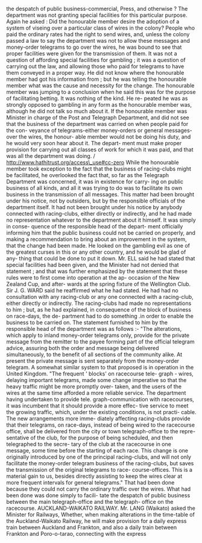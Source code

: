 the despatch of public business-commercial, Press, and otherwise ? The department was not granting special facilities for this particular purpose. Again he asked : Did the honourable member desire the adoption of a system of viseing over a particular class of wires in the colony? People who paid the ordinary rates had the right to send wires, and, unless the colony passed a law to say the department was not to allow these messages and money-order telegrams to go over the wires, he was bound to see that proper facilities were given for the transmission of them. It was not a question of affording special facilities for gambling ; it was a question of carrying out the law, and allowing those who paid for telegrams to have them conveyed in a proper way. He did not know where the honourable member had got his information from ; but he was telling the honourable member what was the cause and necessity for the change. The honourable member was jumping to a conclusion when he said this was for the purpose of facilitating betting. It was nothing of the kind. He re- peated he was as strongly opposed to gambling in any form as the honourable member was, although he did not talk so much about it. If the honourable member was Minister in charge of the Post and Telegraph Department, and did not see that the business of the department was carried on when people paid for the con- veyance of telegrams-either money-orders or general messages-over the wires, the honour- able member would not be doing his duty, and he would very soon hear about it. The depart- ment must make proper provision for carrying out all classes of work for which it was paid, and that was all the department was doing. / http://www.hathitrust.org/access\_use#cc-zero While the honourable member took exception to the fact that the business of racing-clubs might be facilitated, he overlooked the fact that, so far as the Telegraph Department was concerned, it was in existence for carry- ing on public business of all kinds, and all it was trying to do was to facilitate its own business in the transmission of all messages. This matter had been brought under his notice, not by outsiders, but by the responsible officials of the department itself. It had not been brought under his notice by anybody connected with racing-clubs, either directly or indirectly, and he had made no representation whatever to the department about it himself. It was simply in conse- quence of the responsible head of the depart- ment officially informing him that the public business could not be carried on properly, and making a recommendation to bring about an improvement in the system, that the change had been made. He looked on the gambling evil as one of the greatest curses in this or any other country, and he would be glad of any- thing that could be done to put it down. Mr. ELL said he had stated that special facilities had been given, and the Minister had not denied that statement ; and that was further emphasized by the statement that these rules were to first come into operation at the ap- occasion of the New Zealand Cup, and after- wards at the spring fixture of the Wellington Club. Sir J. G. WARD said he reaffirmed what he had stated. He had had no consultation with any racing-club or any one connected with a racing-club, either directly or indirectly. The racing-clubs had made no representations to him ; but, as he had explained, in consequence of the block of business on race-days, the de- partment had to do something .in order to enable the business to be carried on. The statement furnished to him by the responsible head of the department was as follows :- "The alterations, which apply to inland money-order telegrams only, provide for the private message from the remitter to the payee forming part of the official telegram advice, assuring both the order and message being delivered simultaneously, to the benefit of all sections of the community alike. At present the private message is sent separately from the money-order telegram. A somewhat similar system to that proposed is in operation in the United Kingdom. "The frequent ' blocks' on racecourse tele- graph - wires, delaying important telegrams, made some change imperative so that the heavy traffic might be more promptly over- taken, and the users of the wires at the same time afforded a more reliable service. The department having undertaken to provide tele. graph-communication with racecourses, it was incumbent that it should provide a more effec- tive service to meet the growing traffic, which, under the existing conditions, is not practi- cable. The new arrangements more imme- diately affecting racing-clubs provide that their telegrams, on race-days, instead of being wired to the racecourse office, shall be delivered from the city or town telegraph-office to the repre- sentative of the club, for the purpose of being scheduled, and then telegraphed to the secre- tary of the club at the racecourse in one message, some time before the starting of each race. This change is one originally introduced by one of the principal racing-clubs, and will not only facilitate the money-order telegram business of the racing-clubs, but saves the transmission of the original telegrams to race- course-offices. This is a material gain to us, besides directly assisting to keep the wires clear at more frequent intervals for general telegrams." That had been done because they could not carry the ordinary traffic over the wires. What had been done was done simply to facili- tate the despatch of public business between the main telegraph-office and the telegraph- office on the racecourse. AUCKLAND-WAIKATO RAILWAY. Mr. LANG (Waikato) asked the Minister for Railways, Whether, when making alterations in the time-table of the Auckland-Waikato Railway, he will make provision for a daily express train between Auckland and Frankton, and also a daily train between Frankton and Poro-o-tarao, connecting with the express 
